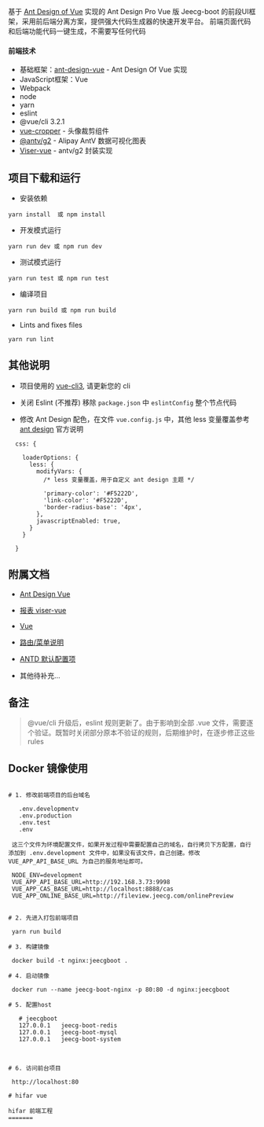 基于 [Ant Design of Vue](https://vuecomponent.github.io/ant-design-vue/docs/vue/introduce-cn/) 实现的 Ant Design Pro  Vue 版
Jeecg-boot 的前段UI框架，采用前后端分离方案，提供强大代码生成器的快速开发平台。
前端页面代码和后端功能代码一键生成，不需要写任何代码

#### 前端技术

 
* 基础框架：[ant-design-vue](https://github.com/vueComponent/ant-design-vue) - Ant Design Of Vue 实现
* JavaScript框架：Vue
* Webpack
* node
* yarn
* eslint
* @vue/cli 3.2.1
* [vue-cropper](https://github.com/xyxiao001/vue-cropper) - 头像裁剪组件
* [@antv/g2](https://antv.alipay.com/zh-cn/index.html) - Alipay AntV 数据可视化图表
* [Viser-vue](https://viserjs.github.io/docs.html#/viser/guide/installation)  - antv/g2 封装实现

项目下载和运行
----

* 安装依赖

```
yarn install  或 npm install
```

* 开发模式运行

```
yarn run dev 或 npm run dev
```

* 测试模式运行

```
yarn run test 或 npm run test
```

* 编译项目

```
yarn run build 或 npm run build
```

* Lints and fixes files

```
yarn run lint
```

其他说明
----

* 项目使用的 [vue-cli3](https://cli.vuejs.org/guide/), 请更新您的 cli

* 关闭 Eslint (不推荐) 移除 `package.json` 中 `eslintConfig` 整个节点代码

* 修改 Ant Design 配色，在文件 `vue.config.js` 中，其他 less 变量覆盖参考 [ant design](https://ant.design/docs/react/customize-theme-cn) 官方说明
```ecmascript 6
  css: {

    loaderOptions: {
      less: {
        modifyVars: {
          /* less 变量覆盖，用于自定义 ant design 主题 */

          'primary-color': '#F5222D',
          'link-color': '#F5222D',
          'border-radius-base': '4px',
        },
        javascriptEnabled: true,
      }
    }

  }

```

附属文档
----
* [Ant Design Vue](https://vuecomponent.github.io/ant-design-vue/docs/vue/introduce-cn)

* [报表 viser-vue](https://viserjs.github.io/demo.html#/viser/bar/basic-bar)

* [Vue](https://cn.vuejs.org/v2/guide)

* [路由/菜单说明](https://github.com/zhangdaiscott/jeecg-boot/tree/master/ant-design-jeecg-vue/src/router/README.md)

* [ANTD 默认配置项](https://github.com/zhangdaiscott/jeecg-boot/tree/master/ant-design-jeecg-vue/src/defaultSettings.js)

* 其他待补充...

备注
----

> @vue/cli 升级后，eslint 规则更新了。由于影响到全部 .vue 文件，需要逐个验证。既暂时关闭部分原本不验证的规则，后期维护时，在逐步修正这些 rules

Docker 镜像使用
----

 ```

# 1. 修改前端项目的后台域名

    .env.developmentv
    .env.production
    .env.test
    .env

  这三个文件为环境配置文件，如果开发过程中需要配置自己的域名，自行拷贝下方配置，自行添加到 .env.development 文件中，如果没有该文件，自己创建。修改VUE_APP_API_BASE_URL 为自己的服务地址即可。
  
  NODE_ENV=development
  VUE_APP_API_BASE_URL=http://192.168.3.73:9998
  VUE_APP_CAS_BASE_URL=http://localhost:8888/cas
  VUE_APP_ONLINE_BASE_URL=http://fileview.jeecg.com/onlinePreview
   

# 2. 先进入打包前端项目

  yarn run build

# 3. 构建镜像

  docker build -t nginx:jeecgboot .

# 4. 启动镜像

  docker run --name jeecg-boot-nginx -p 80:80 -d nginx:jeecgboot

# 5. 配置host

    # jeecgboot
    127.0.0.1   jeecg-boot-redis
    127.0.0.1   jeecg-boot-mysql
    127.0.0.1   jeecg-boot-system

  

# 6. 访问前台项目

  http://localhost:80

# hifar vue

hifar 前端工程
=======
```
